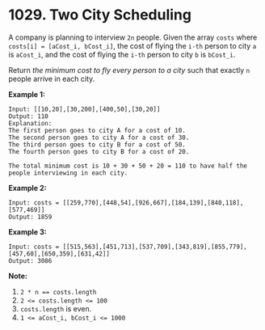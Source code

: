 # 1029. Two City Scheduling

A company is planning to interview `2n` people. Given the array `costs` where `costs[i] = [aCost_i, bCost_i]`, the cost of flying the `i-th` person to city `a` is `aCost_i`, and the cost of flying the `i-th` person to city `b` is `bCost_i`.

Return *the minimum cost to fly every person to a city* such that exactly `n` people arrive in each city.

**Example 1:**

```()
Input: [[10,20],[30,200],[400,50],[30,20]]
Output: 110
Explanation:
The first person goes to city A for a cost of 10.
The second person goes to city A for a cost of 30.
The third person goes to city B for a cost of 50.
The fourth person goes to city B for a cost of 20.

The total minimum cost is 10 + 30 + 50 + 20 = 110 to have half the people interviewing in each city.
```

**Example 2:**

```()
Input: costs = [[259,770],[448,54],[926,667],[184,139],[840,118],[577,469]]
Output: 1859
```

**Example 3:**

```()
Input: costs = [[515,563],[451,713],[537,709],[343,819],[855,779],[457,60],[650,359],[631,42]]
Output: 3086
```

**Note:**

1. `2 * n == costs.length`
2. `2 <= costs.length <= 100`
3. `costs.length` is even.
4. `1 <= aCost_i, bCost_i <= 1000`
